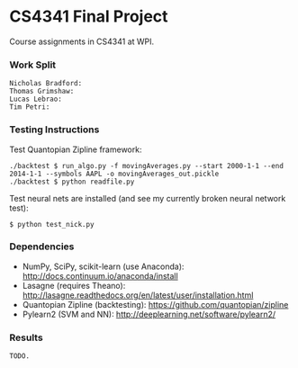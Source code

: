 # CS4341 Final Project
Course assignments in CS4341 at WPI.

### Work Split
	Nicholas Bradford:	
	Thomas Grimshaw:	
	Lucas Lebrao:		
	Tim Petri:			

### Testing Instructions

Test Quantopian Zipline framework:

	./backtest $ run_algo.py -f movingAverages.py --start 2000-1-1 --end 2014-1-1 --symbols AAPL -o movingAverages_out.pickle
	./backtest $ python readfile.py

Test neural nets are installed (and see my currently broken neural network test):

	$ python test_nick.py

### Dependencies

* NumPy, SciPy, scikit-learn (use Anaconda): http://docs.continuum.io/anaconda/install
* Lasagne (requires Theano): http://lasagne.readthedocs.org/en/latest/user/installation.html
* Quantopian Zipline (backtesting): https://github.com/quantopian/zipline
* Pylearn2 (SVM and NN): http://deeplearning.net/software/pylearn2/

### Results
	TODO.